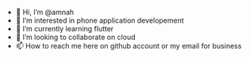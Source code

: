 - 👋 Hi, I’m @amnah 
- 👀 I’m interested in phone application developement
- 🌱 I’m currently learning flutter 
- 💞️ I’m looking to collaborate on cloud 
- 📫 How to reach me here on github account or my email for business

<!---
amnahFlutter/amnahFlutter is a ✨ special ✨ repository because its `README.md` (this file) appears on your GitHub profile.
You can click the Preview link to take a look at your changes.
--->
